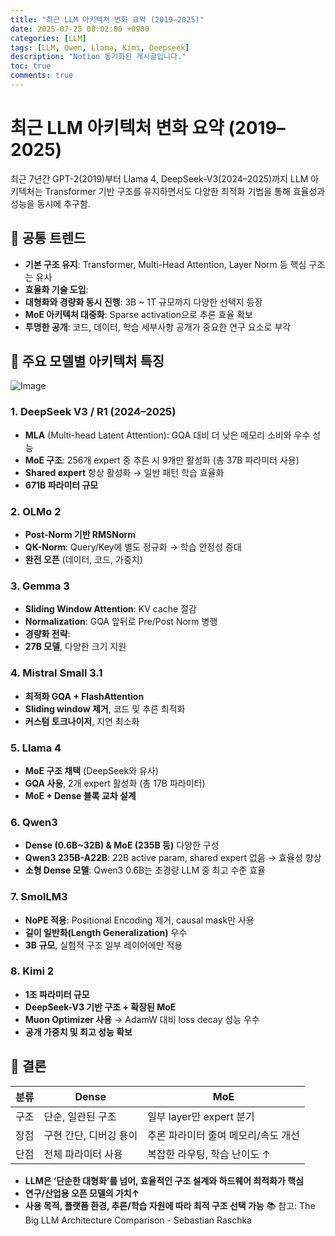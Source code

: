 ```yaml
---
title: "최근 LLM 아키텍처 변화 요약 (2019–2025)"
date: 2025-07-25 08:02:00 +0900
categories: [LLM]
tags: [LLM, Qwen, Llama, Kimi, Deepseek]
description: "Notion 동기화된 게시글입니다."
toc: true
comments: true
---
```


# 최근 LLM 아키텍처 변화 요약 (2019–2025)

최근 7년간 GPT-2(2019)부터 Llama 4, DeepSeek-V3(2024–2025)까지 LLM 아키텍처는 Transformer 기반 구조를 유지하면서도 다양한 최적화 기법을 통해 효율성과 성능을 동시에 추구함.

## 🔑 공통 트렌드

- **기본 구조 유지**: Transformer, Multi-Head Attention, Layer Norm 등 핵심 구조는 유사
- **효율화 기술 도입**:
- **대형화와 경량화 동시 진행**: 3B ~ 1T 규모까지 다양한 선택지 등장
- **MoE 아키텍처 대중화**: Sparse activation으로 추론 효율 확보
- **투명한 공개**: 코드, 데이터, 학습 세부사항 공개가 중요한 연구 요소로 부각
## 📌 주요 모델별 아키텍처 특징

![Image](https://prod-files-secure.s3.us-west-2.amazonaws.com/e6db513d-ec54-40ff-aa74-2487b0bcfe15/ac24fdd3-febf-45c7-8e99-afb6446591d8/image.png?X-Amz-Algorithm=AWS4-HMAC-SHA256&X-Amz-Content-Sha256=UNSIGNED-PAYLOAD&X-Amz-Credential=ASIAZI2LB466TSSLHLXM%2F20250726%2Fus-west-2%2Fs3%2Faws4_request&X-Amz-Date=20250726T183316Z&X-Amz-Expires=3600&X-Amz-Security-Token=IQoJb3JpZ2luX2VjEDYaCXVzLXdlc3QtMiJHMEUCIQDEgOJL5y4Eg8WdXRpvBLOs78VAV%2B4bXpcnfah3cd2KrwIgZWByYtzhCcyKxs9KmSGGoy%2FJFQZ3volV8fqbIYWzPrYq%2FwMIXxAAGgw2Mzc0MjMxODM4MDUiDCnl6HyDaReQvPWAjyrcA246S1%2FU5OUQA7XvhSuWTGNP5fs%2FDv2LgjaPmtc1qqpTgiY%2BItl8G3JXZhOoDXUoZzSbAxKVEVY6T0i8s0s9oDgTMdwrAlR%2F%2BFNvYsEJkfh051y16aW9g2rYMcOzkLQ%2B3Ps0%2FNIxkcsvIbMUNGQ%2FP%2FSh6MB3ad7ngp9kGTi2H4ug75rzewrXc5XlmzUeca4Mms9M3x8fQAXEi0pw7iyWPoU3ZDmBFTOpm%2BtUrY3T%2FRPQRsl%2F0tvnvm6xjQt9XM%2F76YLUy1bBGBwUWeA2dPbQTqvMsGa5J4%2Fk%2FWGiK0HV3zAzd1y1LiQ6T3hHxWK1zAvR68SqaTp3UA0N6OytjkWrCKgdRcGk2a3h8u2jhPx93eVutpe0h1RgOC0B8MhZ7ytEvp4XmId4m9oUG897UmdvrxQ3x6NQTUjuRqsQLuAQ0RqDAVKBpamNrwDsg9ry%2F8IguDFt6LFcoaCvu1SfRXB9Gn4jCG4NJVPKDF9R5ChTWO3WYlK1t9XC%2Fc9YGbupRzdueTMZcNLZuxx1HpyLq%2Ft0%2FnuXhtBLICUgpY1QuudCxybtXva9836ibigBaELO0eXPf7XkIO9wviSZZJsaUH6cHNi6pi1Mig%2BsHR8kTMfdIL6oaPfbkuLBvknGuE7oMMvBk8QGOqUBysCh9DQTURhj4JqE8LJ8aetWXLEiAJc8vEeagMBzOxdqI%2BUMZJ8zOWdG5v0YvyEDJjCkXYovZeobtjZWJfnbGNTyjYyu8c27i17vvLuYGIXAkVUL8n%2FGSlUJGF3fr%2FaUlb3DX0bDdN1ndt9QDcUca23aDfSFAy34Fpl760zfV%2FKSgqI%2BjWIyrEbw%2F%2ByO9eW1WB%2BSuo%2FUhK%2BYSQp1lY7N7OxJ7AK8&X-Amz-Signature=b07b3dd64528fe9f482ecd8e6b8bccaab514a3a256c5ee6d84e0b84b89afcc4a&X-Amz-SignedHeaders=host&x-amz-checksum-mode=ENABLED&x-id=GetObject)

### 1. DeepSeek V3 / R1 (2024–2025)

- **MLA** (Multi-head Latent Attention): GQA 대비 더 낮은 메모리 소비와 우수 성능
- **MoE 구조**: 256개 expert 중 추론 시 9개만 활성화 (총 37B 파라미터 사용)
- **Shared expert** 항상 활성화 → 일반 패턴 학습 효율화
- **671B 파라미터 규모**
### 2. OLMo 2

- **Post-Norm 기반 RMSNorm**
- **QK-Norm**: Query/Key에 별도 정규화 → 학습 안정성 증대
- **완전 오픈** (데이터, 코드, 가중치)
### 3. Gemma 3

- **Sliding Window Attention**: KV cache 절감
- **Normalization**: GQA 앞뒤로 Pre/Post Norm 병행
- **경량화 전략**:
- **27B 모델**, 다양한 크기 지원
### 4. Mistral Small 3.1

- **최적화 GQA + FlashAttention**
- **Sliding window 제거**, 코드 및 추론 최적화
- **커스텀 토크나이저**, 지연 최소화
### 5. Llama 4

- **MoE 구조 채택** (DeepSeek와 유사)
- **GQA 사용**, 2개 expert 활성화 (총 17B 파라미터)
- **MoE + Dense 블록 교차 설계**
### 6. Qwen3

- **Dense (0.6B~32B) & MoE (235B 등)** 다양한 구성
- **Qwen3 235B-A22B**: 22B active param, shared expert 없음 → 효율성 향상
- **소형 Dense 모델**: Qwen3 0.6B는 초경량 LLM 중 최고 수준 효율
### 7. SmolLM3

- **NoPE 적용**: Positional Encoding 제거, causal mask만 사용
- **길이 일반화(Length Generalization)** 우수
- **3B 규모**, 실험적 구조 일부 레이어에만 적용
### 8. Kimi 2

- **1조 파라미터 규모**
- **DeepSeek-V3 기반 구조 + 확장된 MoE**
- **Muon Optimizer 사용** → AdamW 대비 loss decay 성능 우수
- **공개 가중치 및 최고 성능 확보**
## 🧩 결론

| 분류 | Dense | MoE |
| --- | --- | --- |
| 구조 | 단순, 일관된 구조 | 일부 layer만 expert 분기 |
| 장점 | 구현 간단, 디버깅 용이 | 추론 파라미터 줄여 메모리/속도 개선 |
| 단점 | 전체 파라미터 사용 | 복잡한 라우팅, 학습 난이도 ↑ |

- **LLM은 ‘단순한 대형화’를 넘어, 효율적인 구조 설계와 하드웨어 최적화가 핵심**
- **연구/산업용 오픈 모델의 가치↑**
- **사용 목적, 플랫폼 환경, 추론/학습 자원에 따라 최적 구조 선택 가능**
📚 참고: The Big LLM Architecture Comparison - Sebastian Raschka


